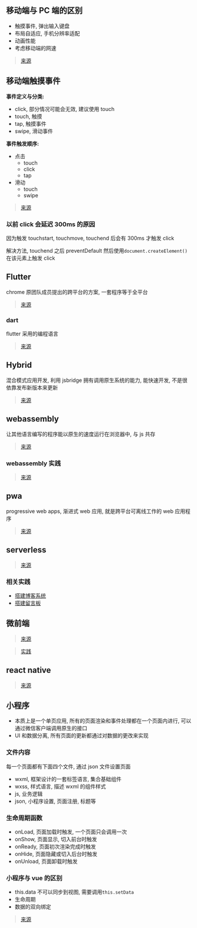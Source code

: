 ## 移动端与 PC 端的区别

- 触摸事件, 弹出输入键盘
- 布局自适应, 手机分辨率适配
- 动画性能
- 考虑移动端的网速

> [来源](https://www.cnblogs.com/zhuzhenwei918/p/6790859.html)

## 移动端触摸事件

**事件定义与分类:**

- click, 部分情况可能会无效, 建议使用 touch
- touch, 触摸
- tap, 触摸事件
- swipe, 滑动事件

**事件触发顺序:**

- 点击
  - touch
  - click
  - tap
- 滑动
  - touch
  - swipe

> [来源](https://www.cnblogs.com/imwtr/p/5882166.html)

### 以前 click 会延迟 300ms 的原因

因为触发 touchstart, touchmove, touchend 后会有 300ms 才触发 click

解决方法, touchend 之后 preventDefault 然后使用`document.createElement()`在该元素上触发 click

## Flutter

chrome 原团队成员提出的跨平台的方案, 一套程序等于全平台

> [来源](https://hicc.me/flutter-for-frontend-engineer/)

### dart

flutter 采用的编程语言

> [来源](https://www.zhihu.com/question/268004898/answer/434687563)

## Hybrid

混合模式应用开发, 利用 jsbridge 拥有调用原生系统的能力, 能快速开发, 不是很依靠发布新版本来更新

> [来源](https://juejin.im/post/5b4ff3bee51d4519721b9986)

## webassembly

让其他语言编写的程序能以原生的速度运行在浏览器中, 与 js 共存

> [来源](https://developer.mozilla.org/zh-CN/docs/WebAssembly)

### webassembly 实践

> [来源](https://zhuanlan.zhihu.com/p/112223727)

## pwa

progressive web apps, 渐进式 web 应用, 就是跨平台可离线工作的 web 应用程序

> [来源](https://developer.mozilla.org/zh-CN/docs/Web/Progressive_web_apps)

## serverless

> [来源](https://juejin.im/post/5d42945ff265da03a715b2f0)

### 相关实践

- [搭建博客系统](https://juejin.im/post/5de470a55188256e885f4fb7)
- [搭建留言板](https://github.com/hustcc/clz)

## 微前端

> [来源](https://tech.meituan.com/2018/09/06/fe-tiny-spa.html)

> [实践](https://juejin.im/post/5d8adb8ff265da5ba12cd173)

## react native

> [来源](https://www.zhihu.com/question/27852694)

## 小程序

- 本质上是一个单页应用, 所有的页面渲染和事件处理都在一个页面内进行, 可以通过微信客户端调用原生的接口
- UI 和数据分离, 所有页面的更新都通过对数据的更改来实现

### 文件内容

每一个页面都有下面四个文件, 通过 json 文件设置页面

- wxml, 框架设计的一套标签语言, 集合基础组件
- wxss, 样式语言, 描述 wxml 的组件样式
- js, 业务逻辑
- json, 小程序设置, 页面注册, 标题等

### 生命周期函数

- onLoad, 页面加载时触发, 一个页面只会调用一次
- onShow, 页面显示, 切入前台时触发
- onReady, 页面初次渲染完成时触发
- onHide, 页面隐藏或切入后台时触发
- onUnload, 页面卸载时触发

### 小程序与 vue 的区别

- this.data 不可以同步到视图, 需要调用`this.setData`
- 生命周期
- 数据的双向绑定

> [来源](https://juejin.im/post/5da444ab6fb9a04e054d93d8)
